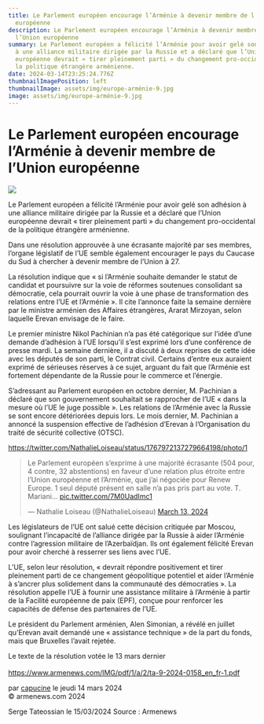 ```yaml
---
title: Le Parlement européen encourage l’Arménie à devenir membre de l’Union
  européenne
description: Le Parlement européen encourage l’Arménie à devenir membre de
  l’Union européenne
summary: Le Parlement européen a félicité l’Arménie pour avoir gelé son adhésion
  à une alliance militaire dirigée par la Russie et a déclaré que l’Union
  européenne devrait « tirer pleinement parti » du changement pro-occidental de
  la politique étrangère arménienne.
date: 2024-03-14T23:25:24.776Z
thumbnailImagePosition: left
thumbnailImage: assets/img/europe-arménie-9.jpg
image: assets/img/europe-arménie-9.jpg
---
```

<!--StartFragment-->

# Le Parlement européen encourage l’Arménie à devenir membre de l’Union européenne



![](https://www.armenews.com/local/cache-gd2/e9/388ec64144d60bb5105c86fbb31130.jpg)

Le Parlement européen a félicité l’Arménie pour avoir gelé son adhésion à une alliance militaire dirigée par la Russie et a déclaré que l’Union européenne devrait « tirer pleinement parti » du changement pro-occidental de la politique étrangère arménienne.

Dans une résolution approuvée à une écrasante majorité par ses membres, l’organe législatif de l’UE semble également encourager le pays du Caucase du Sud à chercher à devenir membre de l’Union à 27.

La résolution indique que « si l’Arménie souhaite demander le statut de candidat et poursuivre sur la voie de réformes soutenues consolidant sa démocratie, cela pourrait ouvrir la voie à une phase de transformation des relations entre l’UE et l’Arménie ». Il cite l’annonce faite la semaine dernière par le ministre arménien des Affaires étrangères, Ararat Mirzoyan, selon laquelle Erevan envisage de le faire.

Le premier ministre Nikol Pachinian n’a pas été catégorique sur l’idée d’une demande d’adhésion à l’UE lorsqu’il s’est exprimé lors d’une conférence de presse mardi. La semaine dernière, il a discuté à deux reprises de cette idée avec les députés de son parti, le Contrat civil. Certains d’entre eux auraient exprimé de sérieuses réserves à ce sujet, arguant du fait que l’Arménie est fortement dépendante de la Russie pour le commerce et l’énergie.

S’adressant au Parlement européen en octobre dernier, M. Pachinian a déclaré que son gouvernement souhaitait se rapprocher de l’UE « dans la mesure où l’UE le juge possible ». Les relations de l’Arménie avec la Russie se sont encore détériorées depuis lors. Le mois dernier, M. Pachinian a annoncé la suspension effective de l’adhésion d’Erevan à l’Organisation du traité de sécurité collective (OTSC).

https://twitter.com/NathalieLoiseau/status/1767972137279664198/photo/1

> Le Parlement européen s’exprime à une majorité écrasante (504 pour, 4 contre, 32 abstentions) en faveur d’une relation plus étroite entre l’Union européenne et l’Arménie, que j’ai négociée pour Renew Europe. 1 seul député présent en salle n’a pas pris part au vote. T. Mariani… [pic.twitter.com/7M0UadImc1](https://t.co/7M0UadImc1)
>
> — Nathalie Loiseau (@NathalieLoiseau) [March 13, 2024](https://twitter.com/NathalieLoiseau/status/1767972137279664198?ref_src=twsrc%5Etfw)

Les législateurs de l’UE ont salué cette décision critiquée par Moscou, soulignant l’incapacité de l’alliance dirigée par la Russie à aider l’Arménie contre l’agression militaire de l’Azerbaïdjan. Ils ont également félicité Erevan pour avoir cherché à resserrer ses liens avec l’UE.

L’UE, selon leur résolution, « devrait répondre positivement et tirer pleinement parti de ce changement géopolitique potentiel et aider l’Arménie à s’ancrer plus solidement dans la communauté des démocraties ». La résolution appelle l’UE à fournir une assistance militaire à l’Arménie à partir de la Facilité européenne de paix (EPF), conçue pour renforcer les capacités de défense des partenaires de l’UE.

Le président du Parlement arménien, Alen Simonian, a révélé en juillet qu’Erevan avait demandé une « assistance technique » de la part du fonds, mais que Bruxelles l’avait rejetée.



Le texte de la résolution votée le 13 mars dernier\
\
https://www.armenews.com/IMG/pdf/1/a/2/ta-9-2024-0158_en_fr-1.pdf

par [capucine](https://www.armenews.com/spip.php?page=auteur&id_auteur=541) le jeudi 14 mars 2024\
© armenews.com 2024

S﻿erge Tateossian le 15/03/2024  Source : Armenews